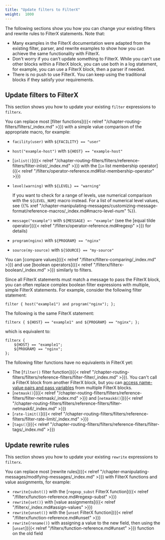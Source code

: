 ```yaml
---
title: "Update filters to FilterX"
weight:  1000
---
```


The following sections show you how you can change your existing filters and rewrite rules to FilterX statements. Note that:

- Many examples in the FilterX documentation were adapted from the existing filter, parser, and rewrite examples to show how you can achieve the same functionality with FilterX.
- Don't worry if you can't update something to FilterX. While you can't use other blocks within a FilterX block, you can use both in a log statement, for example, you can use a FilterX block, then a parser if needed.
- There is no push to use FilterX. You can keep using the traditional blocks if they satisfy your requirements.

## Update filters to FilterX

This section shows you how to update your existing `filter` expressions to `filterx`.

You can replace most [filter functions]({{< relref "/chapter-routing-filters/filters/_index.md" >}}) with a simple value comparison of the appropriate macro, for example:

- `facility(user)` with `${FACILITY} == "user"`
- `host("example-host")` with `${HOST} == "example-host"`
- [`inlist()`]({{< relref "/chapter-routing-filters/filters/reference-filters/filter-inlist/_index.md" >}}) with the [`in` list membership operator]({{< relref "/filterx/operator-reference.md#list-membership-operator" >}})
- `level(warning)` with `${LEVEL} == "warning"`

    If you want to check for a range of levels, use numerical comparison with the `${LEVEL_NUM}` macro instead. For a list of numerical level values, see {{% xref "/chapter-manipulating-messages/customizing-message-format/reference-macros/_index.md#macro-level-num" %}}.

- `message("example")` with `${MESSAGE} =~ "example"` (see the [equal tilde operator]({{< relref "/filterx/operator-reference.md#regexp" >}}) for details)
- `program(nginx)` with `${PROGRAM} == "nginx"`
- `source(my-source)` with `${SOURCE} == "my-source"`

You can [compare values]({{< relref "/filterx/filterx-comparing/_index.md" >}}) and use [boolean operators]({{< relref "/filterx/filterx-boolean/_index.md" >}}) similarly to filters.

Since all FilterX statements must match a message to pass the FilterX block, you can often replace complex boolean filter expressions with multiple, simple FilterX statements. For example, consider the following filter statement:

```shell
filter { host("example1") and program("nginx"); };
```

The following is the same FilterX statement:

```shell
filterx { ${HOST} == "example1" and ${PROGRAM} == "nginx"; };
```

which is equivalent to:

```shell
filterx {
    ${HOST} == "example1";
    ${PROGRAM} == "nginx";
};
```

The following filter functions have no equivalents in FilterX yet:

- The [`filter()` filter function]({{< relref "/chapter-routing-filters/filters/reference-filters/filter-filter/_index.md" >}}). You can't call a FilterX block from another FilterX block, but you can [access name-value pairs and pass variables](#scoping) from multiple FilterX blocks.
- [`netmask()`]({{< relref "/chapter-routing-filters/filters/reference-filters/filter-netmask/_index.md" >}}) and [`netmask6()`]({{< relref "/chapter-routing-filters/filters/reference-filters/filter-netmask6/_index.md" >}})
- [`rate-limit()`]({{< relref "/chapter-routing-filters/filters/reference-filters/filter-rate-limit/_index.md" >}})
- [`tags()`]({{< relref "/chapter-routing-filters/filters/reference-filters/filter-tags/_index.md" >}})

## Update rewrite rules

This section shows you how to update your existing `rewrite` expressions to `filterx`.

You can replace most [rewrite rules]({{< relref "/chapter-manipulating-messages/modifying-messages/_index.md" >}}) with FilterX functions and value assignments, for example:

- `rewrite{subst()}` with the [`regexp_subst` FilterX function]({{< relref "/filterx/function-reference.md#regexp-subst" >}})
- `rewrite{set()}` with [value assignments]({{< relref "/filterx/_index.md#assign-values" >}})
- `rewrite{unset()}` with the [`unset` FilterX function]({{< relref "/filterx/function-reference.md#unset" >}})
- `rewrite{rename()}` with assigning a value to the new field, then using the [`unset`]({{< relref "/filterx/function-reference.md#unset" >}}) function on the old field


<!-- 
set-severity(), set-facility() set-pri() rewrite functions > no equivalent

Setting match variables with the set-matches() rewrite rule
    > I don't even get what this does

Setting multiple message fields to specific values
    > no equivalent

map-value-pairs: Rename value-pairs to normalize logs
    > Does the simple rename cover that, or no equivalent?

Conditional rewrites
    > see use cases

Rewrite the timezone of a message
    > ?

Anonymizing credit card numbers
    > no equivalent, but can be replicated using some regexp_subst expressions, see the scl for details tmp/axosyslog/scl/rewrite/cc-mask.conf

add/delete tags: do we need here a round-trip here like this, or is it working without that?: 
    temp-tags = json-array($TAGS);
    temp-tags += "new-tag";
    $TAGS = format_csv(temp-tags);

    - How can you delete an element with a specific value from a list (not by index)
        like this in python:
            thislist = ["apple", "banana", "cherry"]
            thislist.remove("banana")
 -->

<!-- FIXME group-by like contexts and similar don't work yet -->
